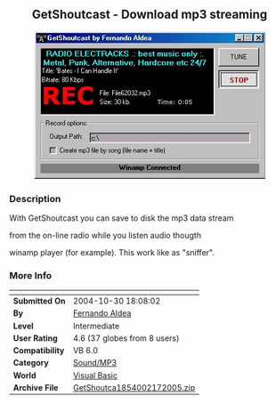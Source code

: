 ﻿<div align="center">

## GetShoutcast \- Download mp3 streaming

<img src="PIC20052151536431171.jpg">
</div>

### Description

With GetShoutcast you can save to disk the mp3 data stream

from the on-line radio while you listen audio thougth

winamp player (for example). This work like as "sniffer".
 
### More Info
 


<span>             |<span>
---                |---
**Submitted On**   |2004-10-30 18:08:02
**By**             |[Fernando Aldea](https://github.com/Planet-Source-Code/PSCIndex/blob/master/ByAuthor/fernando-aldea.md)
**Level**          |Intermediate
**User Rating**    |4.6 (37 globes from 8 users)
**Compatibility**  |VB 6\.0
**Category**       |[Sound/MP3](https://github.com/Planet-Source-Code/PSCIndex/blob/master/ByCategory/sound-mp3__1-45.md)
**World**          |[Visual Basic](https://github.com/Planet-Source-Code/PSCIndex/blob/master/ByWorld/visual-basic.md)
**Archive File**   |[GetShoutca1854002172005\.zip](https://github.com/Planet-Source-Code/fernando-aldea-getshoutcast-download-mp3-streaming__1-58930/archive/master.zip)








